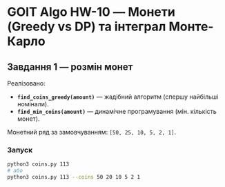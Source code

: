 # GOIT Algo HW-10 — Монети (Greedy vs DP) та інтеграл Монте-Карло

## Завдання 1 — розмін монет
Реалізовано:
- **`find_coins_greedy(amount)`** — жадібний алгоритм (спершу найбільші номінали).
- **`find_min_coins(amount)`** — динамічне програмування (мін. кількість монет).

Монетний ряд за замовчуванням: `[50, 25, 10, 5, 2, 1]`.

### Запуск
```bash
python3 coins.py 113
# або
python3 coins.py 113 --coins 50 20 10 5 2 1
